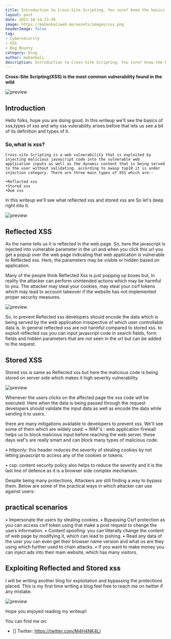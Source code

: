 ```yaml
---
title: Introduction to Cross-Site Scripting. You sure? know the basics of XSS
layout: post
date: 2021-10-14 23:30
image: https://mahankaliweb.me/assets/images/xss.png
headerImage: false
tag:
- Cybersecurity
- XSS
- Bug Bounty
category: blog
author: mahankali
description: Introduction to Cross-Site Scripting. You sure? know the basics of XSS
---
```



**Cross-Site Scripting(XSS) is the most common vulnerability found in the wild**

![preview](/assets/images/xss.png)

## Introduction

Hello folks, hope you are doing good. In this writeup we'll see the basics of xss,types of xss and why xss vulerability arises.before that lets us see a bit of its definition and types of it.

### So,what is xss?

    Cross-site Scripting is a web vulnerability that is exploited by injecting malicious javascript code into the vulnerable web application inputs as well as the dynamic content that is being served to the user without validating. according to owasp top10 it is under injection category. There are three main types of XSS which are:-

    •Reflected xss
    •Stored xss
    •Dom xss

In this writeup we'll see what reflected xss and stored xss are So let's deep right into it.

![preview](/assets/images/gettothepoint.jpg)

## Reflected XSS

As the name tells us it is reflected in the web page. So, here the javascript is injected into vulnerable parameter in the url and when you click this url you get a popup over the web page indicating that web application is vulnerable to Reflected xss. Here, the parameters may be visible or hidden based on application.

Many of the people think Reflected Xss is just popping up boxes but, In reality the attacker can perform unintended actions which may be harmful to you. The attacker may steal your cookies, may steal your csrf tokens which may lead to account takeover if the website has not implemented proper security measures.

![preview](/assets/images/hacked.png)

So, to prevent Reflected xss developers should encode the data which is being served by the web application irrespective of which user controllable data is. In general reflected xss are not harmful compared to stored xss. to exploit reflected xss you can input javascript code in search fields, form fields and hidden parameters that are not seen in the url but can be added to the request.

## Stored XSS 

Stored xss is same as Reflected xss but here the malicious code is being stored on server side which makes it high severity vulnerability.

![preview](/assets/images/highimpact.png)

Whenever the users clicks on the affected page the xss code will be executed. Here when the data is being passed through the request developers should validate the input data as well as encode the data while sending it to users.

there are many mitigations available to developers to prevent xss. We'll see some of them which are widely used:
• WAF's : web application firewall helps us to block malicious input before reaching the web server. these days waf's are really smart and can block many types of malicious code.

• httponly: this header reduces the severity of stealing cookies by not letting javascript to access any of the cookies or tokens.

• csp: content security policy also helps to reduce the severity and it is the last line of defence as it is a browser side complex mechanism.

Despite being many protections, Attackers are still finding a way to bypass them. Below are some of the practical ways in which attacker can use against users:

## practical scenarios

• Impersonate the users by stealing cookies.
• Bypassing Csrf protection as you can access csrf token using that make a post request to change the users information.
• Content spoofing: you can litterally change the content of web page by modifying it, which can lead to pishing.
• Read any data of the user you can even get their browser name version and what os are they using which further used to chain attacks.
• If you want to make money you can inject ads into their main website, which has many visitors. 


## Exploiting Reflected and Stored xss

I will be writing another blog for exploitation and bypassing the protections placed. This is my first time writing a blog feel free to reach me on twitter if any mistake.

![preview](/assets/images/end.png)

Hope you enjoyed reading my writeup!

You can find me on:
- [] Twitter: <https://twitter.com/M4H4NK4LI>

